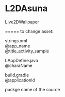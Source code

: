 # L2DAsuna
Live2DWallpaper

=====
to change asset:

strings.xml<br/>
@app_name<br/>
@title_activity_sample

LAppDefine.java<br/>
@charaName

build.gradle<br/>
@applicationId

packge name of the source
